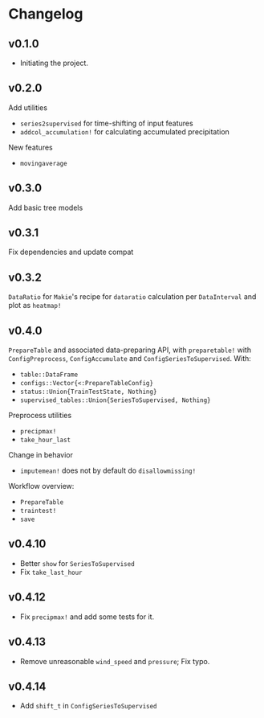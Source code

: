 # Changelog

## v0.1.0
- Initiating the project.

## v0.2.0
Add utilities
- `series2supervised` for time-shifting of input features
- `addcol_accumulation!` for calculating accumulated precipitation

New features
- `movingaverage`

## v0.3.0
Add basic tree models

## v0.3.1
Fix dependencies and update compat

## v0.3.2
`DataRatio` for `Makie`'s recipe for `dataratio` calculation per `DataInterval` and plot as `heatmap!`

## v0.4.0
`PrepareTable` and associated data-preparing API, with `preparetable!` with `ConfigPreprocess`, `ConfigAccumulate` and `ConfigSeriesToSupervised`. With:
- `table::DataFrame`
- `configs::Vector{<:PrepareTableConfig}`
- `status::Union{TrainTestState, Nothing}`
- `supervised_tables::Union{SeriesToSupervised, Nothing}`

Preprocess utilities
- `precipmax!`
- `take_hour_last`

Change in behavior
- `imputemean!` does not by default do `disallowmissing!`

Workflow overview:
- `PrepareTable`
- `traintest!`
- `save`

## v0.4.10
- Better `show` for `SeriesToSupervised`
- Fix `take_last_hour`

## v0.4.12
- Fix `precipmax!` and add some tests for it.

## v0.4.13
- Remove unreasonable `wind_speed` and `pressure`; Fix typo.

## v0.4.14
- Add `shift_t` in `ConfigSeriesToSupervised`